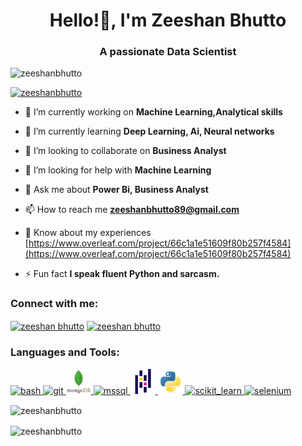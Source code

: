 <h1 align="center">Hello!👋, I'm Zeeshan Bhutto</h1>
<h3 align="center">A passionate Data Scientist</h3>


<p align="left"> <img src="https://komarev.com/ghpvc/?username=zeeshanbhutto&label=Profile%20views&color=0e75b6&style=flat" alt="zeeshanbhutto" /> </p>

<p align="left"> <a href="https://github.com/ryo-ma/github-profile-trophy"><img src="https://github-profile-trophy.vercel.app/?username=zeeshanbhutto" alt="zeeshanbhutto" /></a> </p>

- 🔭 I’m currently working on **Machine Learning,Analytical skills**

- 🌱 I’m currently learning **Deep Learning, Ai, Neural networks**

- 👯 I’m looking to collaborate on **Business Analyst**

- 🤝 I’m looking for help with **Machine Learning**

- 💬 Ask me about **Power Bi, Business Analyst**

- 📫 How to reach me **zeeshanbhutto89@gmail.com**

- 📄 Know about my experiences [https://www.overleaf.com/project/66c1a1e51609f80b257f4584](https://www.overleaf.com/project/66c1a1e51609f80b257f4584)

- ⚡ Fun fact **I speak fluent Python and sarcasm.**

<h3 align="left">Connect with me:</h3>
<p align="left">
<a href="https://linkedin.com/in/zeeshan bhutto" target="blank"><img align="center" src="https://raw.githubusercontent.com/rahuldkjain/github-profile-readme-generator/master/src/images/icons/Social/linked-in-alt.svg" alt="zeeshan bhutto" height="30" width="40" /></a>
<a href="https://www.hackerrank.com/zeeshan bhutto" target="blank"><img align="center" src="https://raw.githubusercontent.com/rahuldkjain/github-profile-readme-generator/master/src/images/icons/Social/hackerrank.svg" alt="zeeshan bhutto" height="30" width="40" /></a>
</p>

<h3 align="left">Languages and Tools:</h3>
<p align="left"> <a href="https://www.gnu.org/software/bash/" target="_blank" rel="noreferrer"> <img src="https://www.vectorlogo.zone/logos/gnu_bash/gnu_bash-icon.svg" alt="bash" width="40" height="40"/> </a> <a href="https://git-scm.com/" target="_blank" rel="noreferrer"> <img src="https://www.vectorlogo.zone/logos/git-scm/git-scm-icon.svg" alt="git" width="40" height="40"/> </a> <a href="https://www.mongodb.com/" target="_blank" rel="noreferrer"> <img src="https://raw.githubusercontent.com/devicons/devicon/master/icons/mongodb/mongodb-original-wordmark.svg" alt="mongodb" width="40" height="40"/> </a> <a href="https://www.microsoft.com/en-us/sql-server" target="_blank" rel="noreferrer"> <img src="https://www.svgrepo.com/show/303229/microsoft-sql-server-logo.svg" alt="mssql" width="40" height="40"/> </a> <a href="https://pandas.pydata.org/" target="_blank" rel="noreferrer"> <img src="https://raw.githubusercontent.com/devicons/devicon/2ae2a900d2f041da66e950e4d48052658d850630/icons/pandas/pandas-original.svg" alt="pandas" width="40" height="40"/> </a> <a href="https://www.python.org" target="_blank" rel="noreferrer"> <img src="https://raw.githubusercontent.com/devicons/devicon/master/icons/python/python-original.svg" alt="python" width="40" height="40"/> </a> <a href="https://scikit-learn.org/" target="_blank" rel="noreferrer"> <img src="https://upload.wikimedia.org/wikipedia/commons/0/05/Scikit_learn_logo_small.svg" alt="scikit_learn" width="40" height="40"/> </a> <a href="https://www.selenium.dev" target="_blank" rel="noreferrer"> <img src="https://raw.githubusercontent.com/detain/svg-logos/780f25886640cef088af994181646db2f6b1a3f8/svg/selenium-logo.svg" alt="selenium" width="40" height="40"/> </a> </p>

<p><img align="center" src="https://github-readme-stats.vercel.app/api/top-langs?username=zeeshanbhutto&show_icons=true&locale=en&layout=compact" alt="zeeshanbhutto" /></p>

<p><img align="center" src="https://github-readme-streak-stats.herokuapp.com/?user=zeeshanbhutto&" alt="zeeshanbhutto" /></p>
